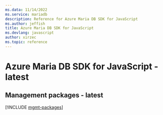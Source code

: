 ```yaml
---
ms.data: 11/14/2022
ms.service: mariadb
description: Reference for Azure Maria DB SDK for JavaScript
ms.author: jeffish
title: Azure Maria DB SDK for JavaScript
ms.devlang: javascript
author: xirzec
ms.topic: reference
---
```

# Azure Maria DB SDK for JavaScript - latest

## Management packages - latest
[!INCLUDE [mgmt-packages](maria-db-mgmt-index.md)]